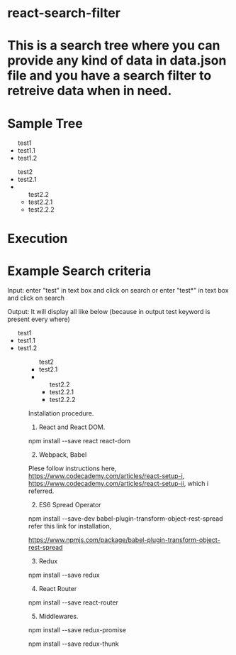 # react-search-filter
# This is a search tree where you can provide any kind of data in data.json file and you have a search filter to retreive data when in need.


Sample Tree
================
<ul>test1
    <li>test1.1</li>
    <li>test1.2</li>
</ul>
<ul>test2
    <li>test2.1</li>
    <li><ul>test2.2
        <li>test2.2.1</li>
        <li>test2.2.2</li>
        </ul>
    </li>
 </ul>


Execution
================ 

Example
Search criteria 
===============
Input:
    enter "test" in text box and click on search 
    or
    enter "test*" in text box and click on search

Output:
    It will display all like below (because in output test keyword is present every where)
    <ul>test1
        <li>test1.1</li>
        <li>test1.2</li>
    <ul>
    <ul>test2
        <li>test2.1</li>
        <li><ul>test2.2
            <li>test2.2.1</li>
            <li>test2.2.2</li>
            </ul></li>
        </ul>




Installation procedure.

1) React and React DOM.

npm install --save react react-dom

2) Webpack, Babel

Plese follow instructions here, https://www.codecademy.com/articles/react-setup-i, https://www.codecademy.com/articles/react-setup-ii, which i referred.

2) ES6 Spread Operator

npm install --save-dev babel-plugin-transform-object-rest-spread refer this link for installation,

https://www.npmjs.com/package/babel-plugin-transform-object-rest-spread


3) Redux

npm install --save redux

4) React Router

npm install --save react-router

5) Middlewares.

npm install --save redux-promise

npm install --save redux-thunk
